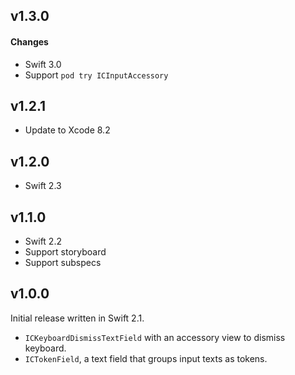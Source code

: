 ## v1.3.0

#### Changes

* Swift 3.0
* Support `pod try ICInputAccessory`

## v1.2.1

* Update to Xcode 8.2

## v1.2.0

* Swift 2.3

## v1.1.0

* Swift 2.2
* Support storyboard
* Support subspecs

## v1.0.0

Initial release written in Swift 2.1.

* `ICKeyboardDismissTextField` with an accessory view to dismiss keyboard.
* `ICTokenField`, a text field that groups input texts as tokens.
